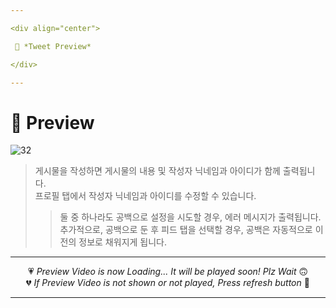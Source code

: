 ```yaml
---

<div align="center">

 💛 *Tweet Preview*

</div>

---
```


# 📱 Preview
![32](https://user-images.githubusercontent.com/68846212/186834956-e4619b33-bee2-478a-a646-097679a7feab.gif)
> 게시물을 작성하면 게시물의 내용 및 작성자 닉네임과 아이디가 함께 출력됩니다.  
> 프로필 탭에서 작성자 닉네임과 아이디를 수정할 수 있습니다.  
> > 둘 중 하나라도 공백으로 설정을 시도할 경우, 에러 메시지가 출력됩니다.  
> > 추가적으로, 공백으로 둔 후 피드 탭을 선택할 경우, 공백은 자동적으로 이전의 정보로 채워지게 됩니다.  

---

<div align="center">

💗 *Preview Video is now Loading... It will be played soon! Plz Wait* 🙃  
💔 *If Preview Video is not shown or not played, Press refresh button* 🫥

</div>

---